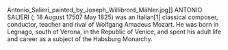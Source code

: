 Antonio_Salieri_painted_by_Joseph_Willibrord_Mähler.jpg]] ANTONIO SALIERI (; 18 August 17507 May 1825) was an Italian[1] classical composer, conductor, teacher and rival of Wolfgang Amadeus Mozart. He was born in Legnago, south of Verona, in the Republic of Venice, and spent his adult life and career as a subject of the Habsburg Monarchy.
